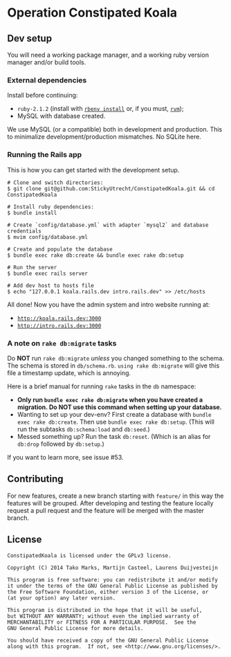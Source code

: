 # Operation Constipated Koala

## Dev setup

You will need a working package manager, and a working ruby version manager and/or
build tools.

### External dependencies

Install before continuing:

 - `ruby-2.1.2` (install with [`rbenv install`][rbenv] or, if you must, [`rvm`][rvm]);
 - MySQL with database created.

  [rbenv]: https://github.com/sstephenson/rbenv
  [rvm]: http://rvm.io/

We use MySQL (or a compatible) both in development and production. This to minimalize
development/production mismatches. No SQLite here.

### Running the Rails app

This is how you can get started with the development setup.

```shell
# Clone and switch directories:
$ git clone git@github.com:StickyUtrecht/ConstipatedKoala.git && cd ConstipatedKoala

# Install ruby dependencies:
$ bundle install

# Create `config/database.yml` with adapter `mysql2` and database credentials
$ mvim config/database.yml

# Create and populate the database
$ bundle exec rake db:create && bundle exec rake db:setup

# Run the server
$ bundle exec rails server

# Add dev host to hosts file
$ echo "127.0.0.1 koala.rails.dev intro.rails.dev" >> /etc/hosts
```

All done! Now you have the admin system and intro website running at:

 - [`http://koala.rails.dev:3000`](http://koala.rails.dev:3000)
 - [`http://intro.rails.dev:3000`](http://intro.rails.dev:3000)

### A note on `rake db:migrate` tasks

Do **NOT** run `rake db:migrate` *unless* you changed something to the schema. The
schema is stored in `db/schema.rb`. `using rake db:migrate` will give this file a
timestamp update, which is annoying.

Here is a brief manual for running `rake` tasks in the `db` namespace:

 - **Only run `bundle exec rake db:migrate` when you have created a migration. Do NOT
   use this command when setting up your database.**
 - Wanting to set up your dev-env? First create a database with `bundle exec rake
   db:create`. Then use `bundle exec rake db:setup`. (This will run the subtasks
   `db:schema:load` and `db:seed`.)
 - Messed something up? Run the task `db:reset`. (Which is an alias for `db:drop`
   followed by `db:setup`.)

If you want to learn more, see issue #53.

## Contributing

For new features, create a new branch starting with `feature/` in this way the
features will be grouped. After developing and testing the feature locally request a
pull request and the feature will be merged with the master branch.

## License

```
ConstipatedKoala is licensed under the GPLv3 license.

Copyright (C) 2014 Tako Marks, Martijn Casteel, Laurens Duijvesteijn

This program is free software: you can redistribute it and/or modify
it under the terms of the GNU General Public License as published by
the Free Software Foundation, either version 3 of the License, or
(at your option) any later version.

This program is distributed in the hope that it will be useful,
but WITHOUT ANY WARRANTY; without even the implied warranty of
MERCHANTABILITY or FITNESS FOR A PARTICULAR PURPOSE.  See the
GNU General Public License for more details.

You should have received a copy of the GNU General Public License
along with this program.  If not, see <http://www.gnu.org/licenses/>.
```

